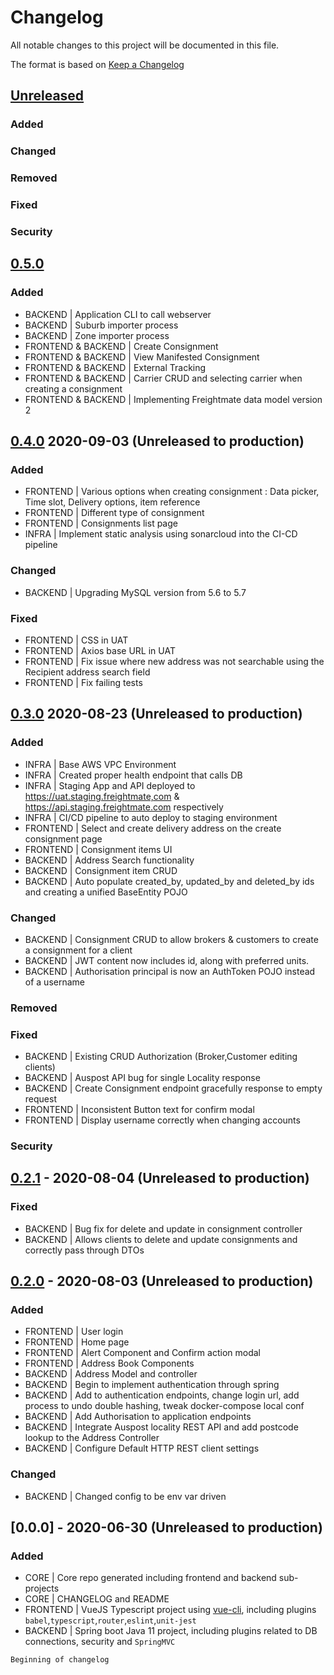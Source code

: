 # Changelog
All notable changes to this project will be documented in this file.

The format is based on [Keep a Changelog](https://keepachangelog.com/en/1.0.0/)

## [Unreleased]
### Added
### Changed
### Removed
### Fixed
### Security

## [0.5.0]
### Added
 - BACKEND | Application CLI to call webserver
 - BACKEND | Suburb importer process
 - BACKEND | Zone importer process
 - FRONTEND & BACKEND | Create Consignment
 - FRONTEND & BACKEND | View Manifested Consignment
 - FRONTEND & BACKEND | External Tracking
 - FRONTEND & BACKEND | Carrier CRUD and selecting carrier when creating a consignment
 - FRONTEND & BACKEND | Implementing Freightmate data model version 2

## [0.4.0] 2020-09-03 (Unreleased to production)
### Added
- FRONTEND | Various options when creating consignment : Data picker, Time slot, Delivery options, item reference
- FRONTEND | Different type of consignment
- FRONTEND | Consignments list page
- INFRA | Implement static analysis using sonarcloud into the CI-CD pipeline

### Changed
- BACKEND | Upgrading MySQL version from 5.6 to 5.7

### Fixed
- FRONTEND | CSS in UAT
- FRONTEND | Axios base URL in UAT
- FRONTEND | Fix issue where new address was not searchable using the Recipient address search field
- FRONTEND | Fix failing tests

## [0.3.0] 2020-08-23  (Unreleased to production)
### Added
- INFRA | Base AWS VPC Environment
- INFRA | Created proper health endpoint that calls DB
- INFRA | Staging App and API deployed to https://uat.staging.freightmate,com & https://api.staging.freightmate.com respectively
- INFRA | CI/CD pipeline to auto deploy to staging environment
- FRONTEND | Select and create delivery address on the create consignment page
- FRONTEND | Consignment items UI
- BACKEND | Address Search functionality
- BACKEND | Consignment item CRUD
- BACKEND | Auto populate created_by, updated_by and deleted_by ids and creating a unified BaseEntity POJO
### Changed
- BACKEND | Consignment CRUD to allow brokers & customers to create a consignment for a client
- BACKEND | JWT content now includes id, along with preferred units. 
- BACKEND | Authorisation principal is now an AuthToken POJO instead of a username
### Removed
### Fixed
- BACKEND | Existing CRUD Authorization (Broker,Customer editing clients)
- BACKEND | Auspost API bug for single Locality response
- BACKEND | Create Consignment endpoint gracefully response to empty request
- FRONTEND | Inconsistent Button text for confirm modal
- FRONTEND | Display username correctly when changing accounts  
### Security

## [0.2.1] - 2020-08-04 (Unreleased to production)
### Fixed
- BACKEND | Bug fix for delete and update in consignment controller
- BACKEND | Allows clients to delete and update consignments and correctly pass through DTOs

## [0.2.0] - 2020-08-03 (Unreleased to production)
### Added
- FRONTEND | User login
- FRONTEND | Home page
- FRONTEND | Alert Component and Confirm action modal
- FRONTEND | Address Book Components
- BACKEND | Address Model and controller
- BACKEND | Begin to implement authentication through spring
- BACKEND | Add to authentication endpoints, change login url, add process to undo double hashing, tweak docker-compose local conf
- BACKEND | Add Authorisation to application endpoints
- BACKEND | Integrate Auspost locality REST API and add postcode lookup to the Address Controller
- BACKEND | Configure Default HTTP REST client settings

### Changed
- BACKEND | Changed config to be env var driven

## [0.0.0] - 2020-06-30 (Unreleased to production)
### Added
- CORE | Core repo generated including frontend and backend sub-projects
- CORE | CHANGELOG and README  
- FRONTEND | VueJS Typescript project using [vue-cli](https://cli.vuejs.org/), including plugins `babel`,`typescript`,`router`,`eslint`,`unit-jest`  
- BACKEND | Spring boot Java 11 project, including plugins related to DB connections, security and `SpringMVC`

`Beginning of changelog`

[Unreleased]: https://github.com/Freightmate/harbour/compare/0.5.0...HEAD
[0.2.0]: https://github.com/Freightmate/harbour/compare/0.0.0...0.2.0
[0.2.1]: https://github.com/Freightmate/harbour/compare/0.2.0...0.2.1
[0.3.0]: https://github.com/Freightmate/harbour/compare/0.2.1...0.3.0
[0.4.0]: https://github.com/Freightmate/harbour/compare/0.3.0...0.4.0
[0.5.0]: https://github.com/Freightmate/harbour/compare/0.4.0...0.5.0
